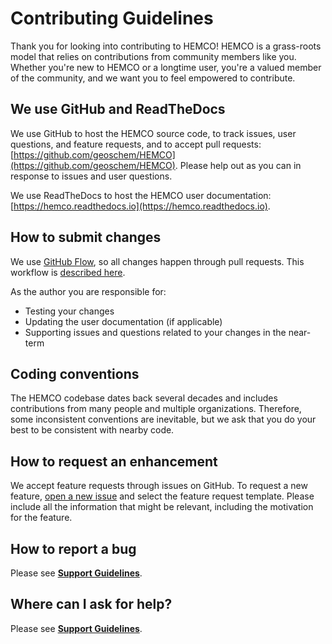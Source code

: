 # Contributing Guidelines

Thank you for looking into contributing to HEMCO! HEMCO is a grass-roots model that relies on contributions from community members like you. Whether you're new to HEMCO or a longtime user, you're a valued member of the community, and we want you to feel empowered to contribute.

## We use GitHub and ReadTheDocs
We use GitHub to host the HEMCO source code, to track issues, user questions, and feature requests, and to accept pull requests: [https://github.com/geoschem/HEMCO](https://github.com/geoschem/HEMCO). Please help out as you can in response to issues and user questions.

We use ReadTheDocs to host the HEMCO user documentation: [https://hemco.readthedocs.io](https://hemco.readthedocs.io).

## How to submit changes
We use [GitHub Flow](https://guides.github.com/introduction/flow/index.html), so all changes happen through pull requests. This workflow is [described here](https://guides.github.com/introduction/flow/index.html).

As the author you are responsible for:
- Testing your changes
- Updating the user documentation (if applicable)
- Supporting issues and questions related to your changes in the near-term

## Coding conventions
The HEMCO codebase dates back several decades and includes contributions from many people and multiple organizations. Therefore, some inconsistent conventions are inevitable, but we ask that you do your best to be consistent with nearby code.

## How to request an enhancement
We accept feature requests through issues on GitHub. To request a new feature, [open a new issue](https://github.com/geoschem/HEMCO/issues/new/choose) and select
the feature request template. Please include all the information that might be relevant, including the motivation for the feature.

## How to report a bug
Please see **[Support Guidelines](https://hemco.readthedocs.io/en/stable/reference/SUPPORT.html)**.

## Where can I ask for help?
Please see **[Support Guidelines](https://hemco.readthedocs.io/en/stable/reference/SUPPORT.html)**.
